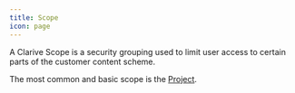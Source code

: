 ```yaml
---
title: Scope
icon: page
---
```


A Clarive Scope is a security grouping used to limit user access to certain parts
of the customer content scheme.

The most common and basic scope is the [Project](concepts/project).

